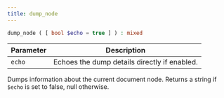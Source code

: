 ```yaml
---
title: dump_node
---
```


```php
dump_node ( [ bool $echo = true ] ) : mixed
```

| Parameter | Description
| --------- | -----------
| `echo`    | Echoes the dump details directly if enabled.

Dumps information about the current document node. Returns a string if `$echo` is set to false, null otherwise.